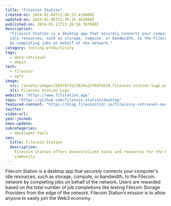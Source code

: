 ```yaml
---
title: "Filecoin Station"
created-on: 2024-01-04T22:40:25.416000Z
updated-on: 2024-01-05T21:36:26.462000Z
published-on: 2024-01-11T13:26:59.787000Z
description:
  "Filecoin Station is a desktop app that securely connects your computer's
  idle resources, such as storage, compute, or bandwidth, to the Filecoin network
  by completing jobs on behalf of the network."
category: tooling-productivity
tags:
  - data-retrieval
  - depin
tech:
  - filecoin
  - ipfs
image:
  src: /assets/images/65974732c5826a2570dfd210_filecoin-station-logo.png
  alt: Filecoin Station Logo
website: "https://www.filstation.app"
repo: "https://github.com/filecoin-station/desktop"
featured-content: "https://blog.filecointldr.io/filecoins-retrieval-markets-update-spotlight-on-project-saturn-9f233ed133ed"
twitter:
video-url:
year-joined:
news-update:
subcategories:
  - developer-tools
seo:
  title: Filecoin Station
  description:
    Filecoin Station offers decentralized tools and resources for the Filecoin
    community.
---
```


Filecoin Station is a desktop app that securely connects your computer's idle resources, such as storage, compute, or bandwidth, to the Filecoin network by completing jobs on behalf of the network. Users are rewarded based on the total number of job completions like testing Filecoin Storage Providers from the edge of the network. Filecoin Station’s mission is to allow anyone to easily join the Web3 economy.
